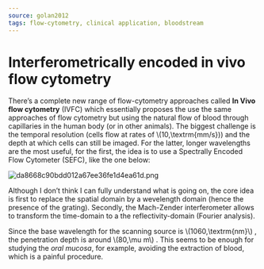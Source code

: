 ```yaml
---
source: golan2012
tags: flow-cytometry, clinical application, bloodstream
---
```


# Interferometrically encoded in vivo flow cytometry

There’s a complete new range of flow-cytometry approaches called **In Vivo flow cytometry** (IVFC) which essentially proposes the use the same approaches of flow cytometry but using the natural flow of blood through capillaries in the human body (or in other animals). The biggest challenge is the temporal resolution (cells flow at rates of \\(10\,\textrm{mm/s}\)) and the depth at which cells can still be imaged. For the latter, longer wavelengths are the most useful, for the first, the idea is to use a Spectrally Encoded Flow Cytometer (SEFC), like the one below: 

![da8668c90bdd012a67ee36fe1d4ea61d.png](/images/da8668c90bdd012a67ee36fe1d4ea61d.png)

Although I don’t think I can fully understand what is going on, the core idea is first to replace the spatial domain by a wevelength domain (hence the presence of the grating). Secondly, the Mach-Zender interferometer allows to transform the time-domain to a the reflectivity-domain (Fourier analysis). 

Since the base wavelength for the scanning source is \\(1060\,\textrm{nm}\\) , the penetration depth is around \\(80\,\mu m\\) . This seems to be enough for studying the *oral mucosa*, for example, avoiding the extraction of blood, which is a painful procedure. 